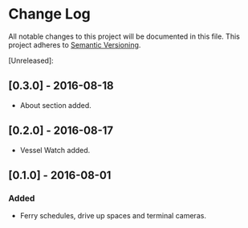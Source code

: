 # Change Log
All notable changes to this project will be documented in this file.
This project adheres to [Semantic Versioning](http://semver.org/).

[Unreleased]: 

## [0.3.0] - 2016-08-18
* About section added.

## [0.2.0] - 2016-08-17
* Vessel Watch added.

## [0.1.0] - 2016-08-01
### Added
* Ferry schedules, drive up spaces and terminal cameras.
